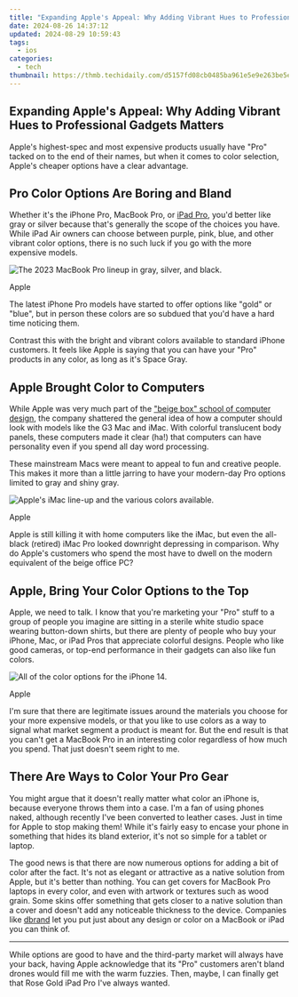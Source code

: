 ```yaml
---
title: "Expanding Apple's Appeal: Why Adding Vibrant Hues to Professional Gadgets Matters"
date: 2024-08-26 14:37:12
updated: 2024-08-29 10:59:43
tags:
  - ios
categories:
  - tech
thumbnail: https://thmb.techidaily.com/d5157fd08cb0485ba961e5e9e263be5ee6676590cf3c102628e197e9ee7e9e16.jpg
---
```


## Expanding Apple's Appeal: Why Adding Vibrant Hues to Professional Gadgets Matters

Apple's highest-spec and most expensive products usually have "Pro" tacked on to the end of their names, but when it comes to color selection, Apple's cheaper options have a clear advantage.

##  Pro Color Options Are Boring and Bland

 Whether it's the iPhone Pro, MacBook Pro, or [iPad Pro](https://screen-sharing-recording.techidaily.com/updated-in-2024-capturing-screen-content-on-huawei-mate-10-20-and-p-series-phones-via-built-in-recorders/), you'd better like gray or silver because that's generally the scope of the choices you have. While iPad Air owners can choose between purple, pink, blue, and other vibrant color options, there is no such luck if you go with the more expensive models.

![The 2023 MacBook Pro lineup in gray, silver, and black.](https://static1.howtogeekimages.com/wordpress/wp-content/uploads/2023/12/screenshot-2023-12-22-at-10-34-25.png) 

Apple

 The latest iPhone Pro models have started to offer options like "gold" or "blue", but in person these colors are so subdued that you'd have a hard time noticing them.

 Contrast this with the bright and vibrant colors available to standard iPhone customers. It feels like Apple is saying that you can have your "Pro" products in any color, as long as it's Space Gray.

##  Apple Brought Color to Computers

 While Apple was very much part of the ["beige box" school of computer design](https://activate-lock.techidaily.com/unlock-your-device-icloud-dns-bypass-explained-and-tested-plus-easy-alternatives-from-iphone-11-by-drfone-ios/), the company shattered the general idea of how a computer should look with models like the G3 Mac and iMac. With colorful translucent body panels, these computers made it clear (ha!) that computers can have personality even if you spend all day word processing.

 These mainstream Macs were meant to appeal to fun and creative people. This makes it more than a little jarring to have your modern-day Pro options limited to gray and shiny gray.

![Apple's iMac line-up and the various colors available.](https://static1.howtogeekimages.com/wordpress/wp-content/uploads/2021/04/71b49084.jpg) 

Apple

 Apple is still killing it with home computers like the iMac, but even the all-black (retired) iMac Pro looked downright depressing in comparison. Why do Apple's customers who spend the most have to dwell on the modern equivalent of the beige office PC?

##  Apple, Bring Your Color Options to the Top

 Apple, we need to talk. I know that you're marketing your "Pro" stuff to a group of people you imagine are sitting in a sterile white studio space wearing button-down shirts, but there are plenty of people who buy your iPhone, Mac, or iPad Pros that appreciate colorful designs. People who like good cameras, or top-end performance in their gadgets can also like fun colors.

![All of the color options for the iPhone 14.](https://static1.howtogeekimages.com/wordpress/wp-content/uploads/2023/03/Apple-iPhone-14-color-lineup-230307.jpg) 

Apple

 I'm sure that there are legitimate issues around the materials you choose for your more expensive models, or that you like to use colors as a way to signal what market segment a product is meant for. But the end result is that you can't get a MacBook Pro in an interesting color regardless of how much you spend. That just doesn't seem right to me.

##  There Are Ways to Color Your Pro Gear

 You might argue that it doesn't really matter what color an iPhone is, because everyone throws them into a case. I'm a fan of using phones naked, although recently I've been converted to leather cases. Just in time for Apple to stop making them! While it's fairly easy to encase your phone in something that hides its bland exterior, it's not so simple for a tablet or laptop.

 The good news is that there are now numerous options for adding a bit of color after the fact. It's not as elegant or attractive as a native solution from Apple, but it's better than nothing. You can get covers for MacBook Pro laptops in every color, and even with artwork or textures such as wood grain. Some skins offer something that gets closer to a native solution than a cover and doesn't add any noticeable thickness to the device. Companies like [dbrand](https://dbrand.com/shop/devices/macbook-skins) let you put just about any design or color on a MacBook or iPad you can think of.

---

 While options are good to have and the third-party market will always have your back, having Apple acknowledge that its "Pro" customers aren't bland drones would fill me with the warm fuzzies. Then, maybe, I can finally get that Rose Gold iPad Pro I've always wanted.

<ins class="adsbygoogle"
     style="display:block"
     data-ad-format="autorelaxed"
     data-ad-client="ca-pub-7571918770474297"
     data-ad-slot="1223367746"></ins>



<ins class="adsbygoogle"
     style="display:block"
     data-ad-client="ca-pub-7571918770474297"
     data-ad-slot="8358498916"
     data-ad-format="auto"
     data-full-width-responsive="true"></ins>
